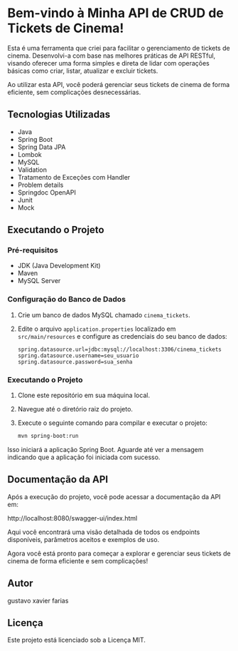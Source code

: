 # Bem-vindo à Minha API de CRUD de Tickets de Cinema!

Esta é uma ferramenta que criei para facilitar o gerenciamento de tickets de cinema. Desenvolvi-a com base nas melhores práticas de API RESTful, visando oferecer uma forma simples e direta de lidar com operações básicas como criar, listar, atualizar e excluir tickets.

Ao utilizar esta API, você poderá gerenciar seus tickets de cinema de forma eficiente, sem complicações desnecessárias.

## Tecnologias Utilizadas

- Java
- Spring Boot
- Spring Data JPA
- Lombok
- MySQL
- Validation
- Tratamento de Exceções com Handler
- Problem details
- Springdoc OpenAPI
- Junit
- Mock

## Executando o Projeto

### Pré-requisitos

- JDK (Java Development Kit)
- Maven
- MySQL Server

### Configuração do Banco de Dados

1. Crie um banco de dados MySQL chamado `cinema_tickets`.
2. Edite o arquivo `application.properties` localizado em `src/main/resources` e configure as credenciais do seu banco de dados:

    ```properties
    spring.datasource.url=jdbc:mysql://localhost:3306/cinema_tickets
    spring.datasource.username=seu_usuario
    spring.datasource.password=sua_senha
    ```

### Executando o Projeto

1. Clone este repositório em sua máquina local.
2. Navegue até o diretório raiz do projeto.
3. Execute o seguinte comando para compilar e executar o projeto:

    ```bash
    mvn spring-boot:run
    ```

Isso iniciará a aplicação Spring Boot. Aguarde até ver a mensagem indicando que a aplicação foi iniciada com sucesso.

## Documentação da API

Após a execução do projeto, você pode acessar a documentação da API em:

http://localhost:8080/swagger-ui/index.html


Aqui você encontrará uma visão detalhada de todos os endpoints disponíveis, parâmetros aceitos e exemplos de uso.

Agora você está pronto para começar a explorar e gerenciar seus tickets de cinema de forma eficiente e sem complicações!


## Autor

gustavo xavier farias

## Licença

Este projeto está licenciado sob a Licença MIT.
